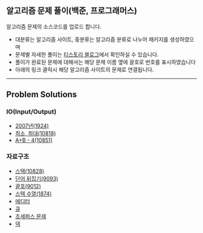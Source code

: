 ## 알고리즘 문제 풀이(백준, 프로그래머스)
알고리즘 문제의 소스코드를 업로드 합니다. 
+ 대분류는 알고리즘 사이트, 중분류는 알고리즘 분류로 나누어 패키지를 생성하였으며
+ 문제별 자세한 풀이는 [티스토리 블로그](https://bluemoon-clover.tistory.com/)에서 확인하실 수 있습니다.
+ 풀이가 완료된 문제에 대해서는 해당 문제 이름 옆에 괄호로 번호를 표시하였습니다
+ 아래의 링크 클릭시 해당 알고리즘 사이트의 문제로 연결됩니다.

---

## Problem Solutions
### IO(Input/Output)
+ [2007년(1924)](https://www.acmicpc.net/problem/1924)
+ [최소, 최대(10818)](https://www.acmicpc.net/problem/10818)
+ [A+B - 4(10851)](https://www.acmicpc.net/problem/10851)

### 자료구조
+ [스택(10828)](https://www.acmicpc.net/problem/10828)
+ [단어 뒤집기(9093)](https://www.acmicpc.net/problem/9093)
+ [괄호(9012)](https://www.acmicpc.net/problem/9012)
+ [스택 수열(1874)](https://www.acmicpc.net/problem/1874)
+ [에디터](https://www.acmicpc.net/problem/1406)
+ [큐](https://www.acmicpc.net/problem/10845)
+ [조세퍼스 문제](https://www.acmicpc.net/problem/1158)
+ [덱](https://www.acmicpc.net/problem/10866)
